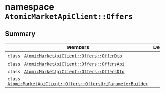 # namespace `AtomicMarketApiClient::Offers` 

## Summary

 Members                                | Descriptions                                
----------------------------------------|---------------------------------------------
`class ` [`AtomicMarketApiClient::Offers::OfferDto`](.github/workflows/documentation/md/AtomicMarketApiClient--Offers--OfferDto.md#class_atomic_market_api_client_1_1_offers_1_1_offer_dto) | 
`class ` [`AtomicMarketApiClient::Offers::OffersApi`](.github/workflows/documentation/md/AtomicMarketApiClient--Offers--OffersApi.md#class_atomic_market_api_client_1_1_offers_1_1_offers_api) | 
`class ` [`AtomicMarketApiClient::Offers::OffersDto`](.github/workflows/documentation/md/AtomicMarketApiClient--Offers--OffersDto.md#class_atomic_market_api_client_1_1_offers_1_1_offers_dto) | 
`class ` [`AtomicMarketApiClient::Offers::OffersUriParameterBuilder`](.github/workflows/documentation/md/AtomicMarketApiClient--Offers--OffersUriParameterBuilder.md#class_atomic_market_api_client_1_1_offers_1_1_offers_uri_parameter_builder) | 

